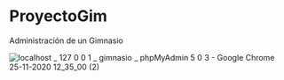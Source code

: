 # ProyectoGim
Administración de un Gimnasio 

![localhost _ 127 0 0 1 _ gimnasio _ phpMyAdmin 5 0 3 - Google Chrome 25-11-2020 12_35_00 (2)](https://user-images.githubusercontent.com/74669757/100251934-17d08d00-2f1e-11eb-85d5-1e45c739dc41.png)
